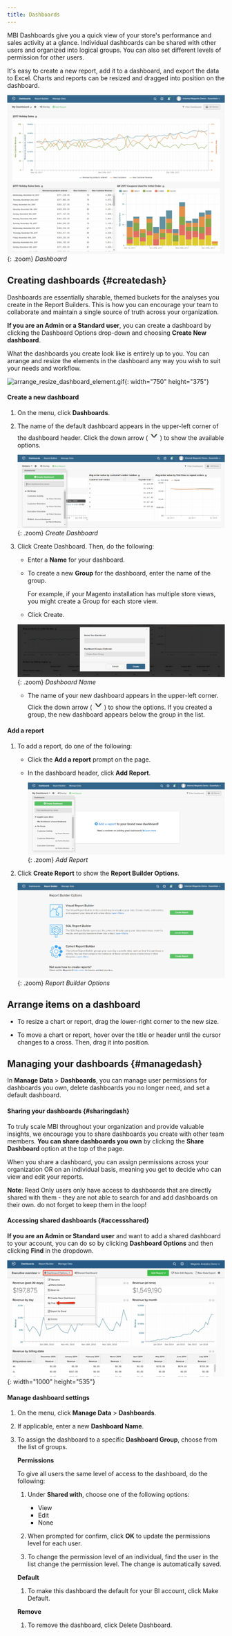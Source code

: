 ```yaml
---
title: Dashboards
---
```


MBI Dashboards give you a quick view of your store's performance and sales activity at a glance. Individual dashboards can be shared with other users and organized into logical groups. You can also set different levels of permission for other users.

It's easy to create a new report, add it to a dashboard, and export the data to Excel. Charts and reports can be resized and dragged into position on the dashboard.

![](../../assets/magento-bi-report-builder-revenue-by-products-formula-report-holiday-sales-dashboard.png){: .zoom}
*Dashboard*

## Creating dashboards {#createdash}

Dashboards are essentially sharable, themed buckets for the analyses you create in the Report Builders. This is how you can encourage your team to collaborate and maintain a single source of truth across your organization.

**If you are an Admin or a Standard user**, you can create a dashboard by clicking the Dashboard Options drop-down and choosing **Create New dashboard**.

What the dashboards you create look like is entirely up to you. You can arrange and resize the elements in the dashboard any way you wish to suit your needs and workflow.

![arrange\_resize\_dashboard\_element.gif](../../assets/arrange_resize_dashboard_element.gif){: width="750" height="375"}

#### Create a new dashboard

1. On the menu, click **Dashboards**.

1. The name of the default dashboard appears in the upper-left corner of the dashboard header. Click the down arrow (![](../../assets/magento-bi-btn-down.png)) to show the available options.

    ![](../../assets/magento-bi-dashboard-create.png){: .zoom}
    *Create Dashboard*

1. Click <span class="btn">Create Dashboard</span>. Then, do the following:

    * Enter a **Name** for your dashboard.

    * To create a new **Group** for the dashboard, enter the name of the group.

        For example, if your Magento installation has multiple store views, you might create a Group for each store view.

    * Click <span class="btn">Create</span>.

    ![](../../assets/magento-bi-dashboard-create-name.png){: .zoom}
    *Dashboard Name*

    * The name of your new dashboard appears in the upper-left corner. Click the down arrow (![](../../assets/magento-bi-btn-down.png)) to show the options. If you created a group, the new dashboard appears below the group in the list.

#### Add a report

1. To add a report, do one of the following:

    * Click the **Add a report** prompt on the page.

    * In the dashboard header, click **Add Report**.

        ![](../../assets/magento-bi-dashboard-create-add-report.png){: .zoom}
    *Add Report*

1. Click **Create Report** to show the **Report Builder Options**.

    ![](../../assets/magento-bi-report-builder.png){: .zoom}
    *Report Builder Options*

## Arrange items on a dashboard

* To resize a chart or report, drag the lower-right corner to the new size.

* To move a chart or report, hover over the title or header until the cursor changes to a cross. Then, drag it into position.

## Managing your dashboards {#managedash}

In **Manage Data** > **Dashboards**, you can manage user permissions for dashboards you own, delete dashboards you no longer need, and set a default dashboard.

#### Sharing your dashboards {#sharingdash}

To truly scale MBI throughout your organization and provide valuable insights, we encourage you to share dashboards you create with other team members. **You can share dashboards you own** by clicking the **Share Dashboard** option at the top of the page.

When you share a dashboard, you can assign permissions across your organization OR on an individual basis, meaning you get to decide who can view and edit your reports.

**Note**: Read Only users only have access to dashboards that are directly shared with them - they are not able to search for and add dashboards on their own. do not forget to keep them in the loop!

#### Accessing shared dashboards {#accessshared}

**If you are an Admin or Standard user** and want to add a shared dashboard to your account, you can do so by clicking **Dashboard Options** and then clicking **Find** in the dropdown.

![find\_dashboard.png](../../assets/find_dashboard.png){: width="1000" height="535"}

#### Manage dashboard settings

1. On the menu, click **Manage Data** > **Dashboards**.

1. If applicable, enter a new **Dashboard Name**.

1. To assign the dashboard to a specific **Dashboard Group**, choose from the list of groups.

    **Permissions**

    To give all users the same level of access to the dashboard, do the following:

    1. Under **Shared with**, choose one of the following options:

        * View
        * Edit
        * None

    1. When prompted for confirm, click **OK** to update the permissions level for each user.

    1. To change the permission level of an individual, find the user in the list change the permission level. The change is automatically saved.

    **Default**

    1. To make this dashboard the default for your BI account, click <span class="btn">Make Default</span>.

    **Remove**

    1. To remove the dashboard, click <span class="btn">Delete Dashboard</span>.
